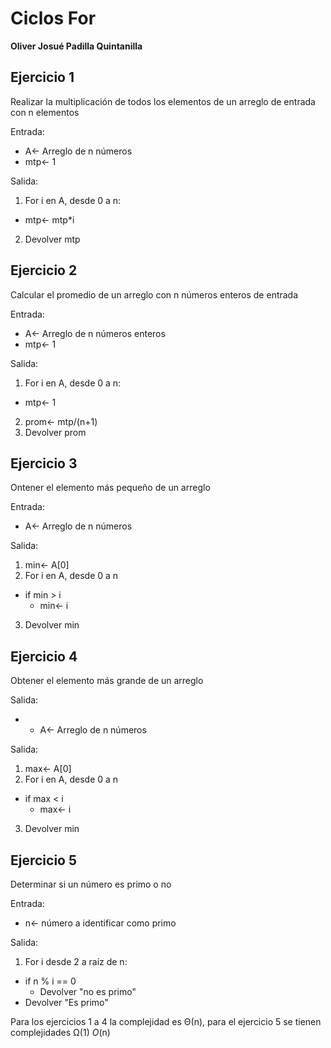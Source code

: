 # Ciclos For

**Oliver Josué Padilla Quintanilla**

## Ejercicio 1
Realizar la multiplicación de todos los elementos de un arreglo de entrada con n elementos

Entrada:
- A<- Arreglo de n números
- mtp<- 1

Salida:
1. For i en A, desde 0 a n:
  - mtp<- mtp*i
2. Devolver mtp

## Ejercicio 2
Calcular el promedio de un arreglo con n números enteros de entrada

Entrada:
- A<- Arreglo de n números enteros
- mtp<- 1

Salida:
1. For i en A, desde 0 a n:
  - mtp<- 1
2. prom<- mtp/(n+1)
3. Devolver prom

## Ejercicio 3
Ontener el elemento más pequeño de un arreglo

Entrada:
- A<- Arreglo de n números

Salida:
1. min<- A[0]
2. For i en A, desde 0 a n
  - if min > i
    - min<- i
3. Devolver min

## Ejercicio 4
Obtener el elemento más grande de un arreglo

Salida:
- - A<- Arreglo de n números

Salida:
1. max<- A[0]
2. For i en A, desde 0 a n
  - if max < i
    - max<- i
3. Devolver min

## Ejercicio 5
Determinar si un número es primo o no

Entrada:
- n<- número a identificar como primo

Salida:
1. For i desde 2 a raíz de n:
  - if n % i == 0
    - Devolver "no es primo"
  - Devolver "Es primo"

Para los ejercicios 1 a 4 la complejidad es Θ(n), para el ejercicio 5 se tienen complejidades Ω(1) *O*(n)
